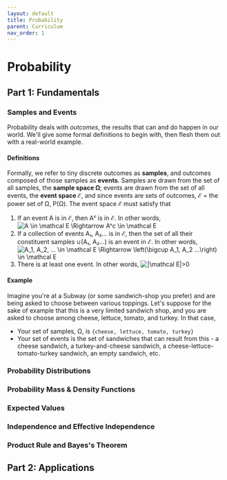 ```yaml
---
layout: default
title: Probability
parent: Curriculum
nav_order: 1
---
```



# Probability
## Part 1: Fundamentals
### Samples and Events
Probability deals with _outcomes_, the results that can and do happen in our world. We'll give some formal definitions to begin with, then flesh them out with a real-world example.

#### Definitions
Formally, we refer to tiny discrete outcomes as **samples**, and outcomes composed of those samples as **events**. Samples are drawn from the set of all samples, the **sample space Ω**; events are drawn from the set of all events, the **event space ℰ**, and since events are sets of outcomes, ℰ = the power set of Ω, P(Ω). The event space ℰ must satisfy that

1. If an event A is in ℰ, then Aᶜ is in ℰ. In other words, &nbsp;&nbsp; <img src="https://i.upmath.me/svg/A%20%5Cin%20%5Cmathcal%20E%20%5CRightarrow%20A%5Ec%20%5Cin%20%5Cmathcal%20E" alt="A \in \mathcal E \Rightarrow A^c \in \mathcal E" />
2. If a collection of events A₁, A₂... is in ℰ, then the set of all their constituent samples ∪(A₁, A₂...) is an event in ℰ. In other words, &nbsp;&nbsp; <img src="https://i.upmath.me/svg/A_1%2C%20A_2%2C%20...%20%5Cin%20%5Cmathcal%20E%20%5CRightarrow%20%5Cleft(%5Cbigcup%20A_1%2C%20A_2%20...%5Cright)%20%5Cin%20%5Cmathcal%20E" alt="A_1, A_2, ... \in \mathcal E \Rightarrow \left(\bigcup A_1, A_2 ...\right) \in \mathcal E" />
3. There is at least one event. In other words, <img src="https://i.upmath.me/svg/%7C%5Cmathcal%20E%7C%3E0" alt="|\mathcal E|&gt;0" /> 

#### Example
Imagine you're at a Subway (or some sandwich-shop you prefer) and are being asked to choose between various toppings. Let's suppose for the sake of example that this is a very limited sandwich shop, and you are asked to choose among cheese, lettuce, tomato, and turkey. In that case, 
* Your set of samples, Ω, is `{cheese, lettuce, tomato, turkey}`
* Your set of events is the set of sandwiches that can result from this - a cheese sandwich, a turkey-and-cheese sandwich, a cheese-lettuce-tomato-turkey sandwich, an empty sandwich, etc.
### Probability Distributions
### Probability Mass & Density Functions
### Expected Values
### Independence and Effective Independence
### Product Rule and Bayes's Theorem
## Part 2: Applications
